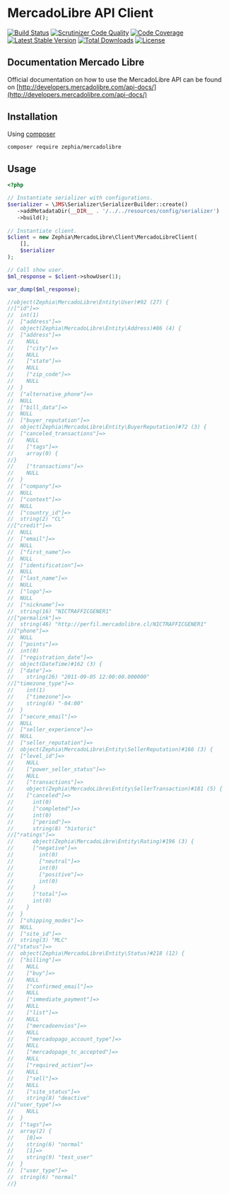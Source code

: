# MercadoLibre API Client

[![Build Status](https://scrutinizer-ci.com/g/zephia/mercadolibre/badges/build.png?b=master)](https://scrutinizer-ci.com/g/zephia/mercadolibre/build-status/master)
[![Scrutinizer Code Quality](https://scrutinizer-ci.com/g/zephia/mercadolibre/badges/quality-score.png?b=master)](https://scrutinizer-ci.com/g/zephia/mercadolibre/?branch=master)
[![Code Coverage](https://scrutinizer-ci.com/g/zephia/mercadolibre/badges/coverage.png?b=master)](https://scrutinizer-ci.com/g/zephia/mercadolibre/?branch=master)
[![Latest Stable Version](https://poser.pugx.org/zephia/mercadolibre/v/stable)](https://packagist.org/packages/zephia/mercadolibre)
[![Total Downloads](https://poser.pugx.org/zephia/mercadolibre/downloads)](https://packagist.org/packages/zephia/mercadolibre)
[![License](https://poser.pugx.org/zephia/mercadolibre/license)](https://packagist.org/packages/zephia/mercadolibre)

## Documentation Mercado Libre

Official documentation on how to use the MercadoLibre API can be found on
[http://developers.mercadolibre.com/api-docs/](http://developers.mercadolibre.com/api-docs/)

## Installation

Using [composer](http://getcomposer.org)

```bash
composer require zephia/mercadolibre
```

## Usage

```php
<?php

// Instantiate serializer with configurations.
$serializer = \JMS\Serializer\SerializerBuilder::create()
   ->addMetadataDir(__DIR__ . '/../../resources/config/serializer')
   ->build();
   
// Instantiate client.
$client = new Zephia\MercadoLibre\Client\MercadoLibreClient(
    [],
    $serializer
);

// Call show user.
$ml_response = $client->showUser(1);

var_dump($ml_response);

//object(Zephia\MercadoLibre\Entity\User)#92 (27) {
//["id"]=>
//  int(1)
//  ["address"]=>
//  object(Zephia\MercadoLibre\Entity\Address)#86 (4) {
//  ["address"]=>
//    NULL
//    ["city"]=>
//    NULL
//    ["state"]=>
//    NULL
//    ["zip_code"]=>
//    NULL
//  }
//  ["alternative_phone"]=>
//  NULL
//  ["bill_data"]=>
//  NULL
//  ["buyer_reputation"]=>
//  object(Zephia\MercadoLibre\Entity\BuyerReputation)#72 (3) {
//  ["canceled_transactions"]=>
//    NULL
//    ["tags"]=>
//    array(0) {
//}
//    ["transactions"]=>
//    NULL
//  }
//  ["company"]=>
//  NULL
//  ["context"]=>
//  NULL
//  ["country_id"]=>
//  string(2) "CL"
//["credit"]=>
//  NULL
//  ["email"]=>
//  NULL
//  ["first_name"]=>
//  NULL
//  ["identification"]=>
//  NULL
//  ["last_name"]=>
//  NULL
//  ["logo"]=>
//  NULL
//  ["nickname"]=>
//  string(16) "NICTRAFFICGENER1"
//["permalink"]=>
//  string(46) "http://perfil.mercadolibre.cl/NICTRAFFICGENER1"
//["phone"]=>
//  NULL
//  ["points"]=>
//  int(0)
//  ["registration_date"]=>
//  object(DateTime)#162 (3) {
//  ["date"]=>
//    string(26) "2011-09-05 12:00:00.000000"
//["timezone_type"]=>
//    int(1)
//    ["timezone"]=>
//    string(6) "-04:00"
//  }
//  ["secure_email"]=>
//  NULL
//  ["seller_experience"]=>
//  NULL
//  ["seller_reputation"]=>
//  object(Zephia\MercadoLibre\Entity\SellerReputation)#166 (3) {
//  ["level_id"]=>
//    NULL
//    ["power_seller_status"]=>
//    NULL
//    ["transactions"]=>
//    object(Zephia\MercadoLibre\Entity\SellerTransaction)#181 (5) {
//    ["canceled"]=>
//      int(0)
//      ["completed"]=>
//      int(0)
//      ["period"]=>
//      string(8) "historic"
//["ratings"]=>
//      object(Zephia\MercadoLibre\Entity\Rating)#196 (3) {
//      ["negative"]=>
//        int(0)
//        ["neutral"]=>
//        int(0)
//        ["positive"]=>
//        int(0)
//      }
//      ["total"]=>
//      int(0)
//    }
//  }
//  ["shipping_modes"]=>
//  NULL
//  ["site_id"]=>
//  string(3) "MLC"
//["status"]=>
//  object(Zephia\MercadoLibre\Entity\Status)#218 (12) {
//  ["billing"]=>
//    NULL
//    ["buy"]=>
//    NULL
//    ["confirmed_email"]=>
//    NULL
//    ["immediate_payment"]=>
//    NULL
//    ["list"]=>
//    NULL
//    ["mercadoenvios"]=>
//    NULL
//    ["mercadopago_account_type"]=>
//    NULL
//    ["mercadopago_tc_accepted"]=>
//    NULL
//    ["required_action"]=>
//    NULL
//    ["sell"]=>
//    NULL
//    ["site_status"]=>
//    string(8) "deactive"
//["user_type"]=>
//    NULL
//  }
//  ["tags"]=>
//  array(2) {
//    [0]=>
//    string(6) "normal"
//    [1]=>
//    string(9) "test_user"
//  }
//  ["user_type"]=>
//  string(6) "normal"
//}

```
